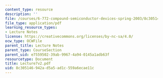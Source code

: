 ```yaml
---
content_type: resource
description: ''
file: /courses/6-772-compound-semiconductor-devices-spring-2003/8c305146942ad5a5ad1c559a6ecae11c_Lecture7v2.pdf
file_type: application/pdf
learning_resource_types:
- Lecture Notes
license: https://creativecommons.org/licenses/by-nc-sa/4.0/
ocw_type: OCWFile
parent_title: Lecture Notes
parent_type: CourseSection
parent_uid: e7559502-39ab-9967-4a94-0145a1adb63f
resourcetype: Document
title: Lecture7v2.pdf
uid: 8c305146-942a-d5a5-ad1c-559a6ecae11c
---
```

